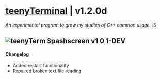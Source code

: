 # <a href="https://github.com/teenyPaws/teenyTerminal">teenyTerminal</a> | v1.2.0d
*An experimental program to grow my studies of C++ common usage.* :3

![teenyTerm Spashscreen v1 0 1-DEV](https://user-images.githubusercontent.com/101172593/165000131-6c0f50aa-c729-496e-a827-c843b0e492c5.png)
---
#### Changelog
- Added restart functionality
- Repaired broken text file reading
